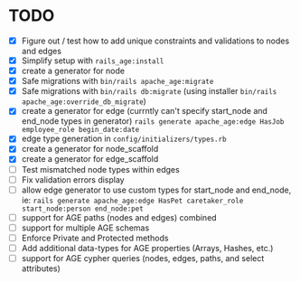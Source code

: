 # TODO

- [x] Figure out / test how to add unique constraints and validations to nodes and edges
- [x] Simplify setup with `rails_age:install`
- [x] create a generator for node
- [x] Safe migrations with `bin/rails apache_age:migrate`
- [x] Safe migrations with `bin/rails db:migrate` (using installer `bin/rails apache_age:override_db_migrate`)
- [x] create a generator for edge (currntly can't specify start_node and end_node types in generator)
      `rails generate apache_age:edge HasJob employee_role begin_date:date`
- [x] edge type generation in `config/initializers/types.rb`
- [x] create a generator for node_scaffold
- [x] create a generator for edge_scaffold
- [ ] Test mismatched node types within edges
- [ ] Fix validation errors display
- [ ] allow edge generator to use custom types for start_node and end_node, ie:
      `rails generate apache_age:edge HasPet caretaker_role start_node:person end_node:pet`
- [ ] support for AGE paths (nodes and edges) combined
- [ ] support for multiple AGE schemas
- [ ] Enforce Private and Protected methods
- [ ] Add additional data-types for AGE properties (Arrays, Hashes, etc.)
- [ ] support for AGE cypher queries (nodes, edges, paths, and select attributes)
